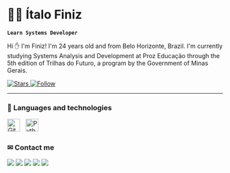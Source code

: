 # 👨‍💻 Ítalo Finiz
**`Learn Systems Developer`**

Hi ✋ I'm Finiz! I'm 24 years old and from Belo Horizonte, Brazil. I'm currently studying Systems Analysis and Development at Proz Educação through the 5th edition of Trilhas do Futuro, a program by the Government of Minas Gerais.

<p align="left">
    <a href="https://github.com/BhzItalo?tab=repositories&sort=stargazers">
        <img 
            alt="Stars" 
            title="Stars" 
            src="https://custom-icon-badges.demolab.com/github/stars/BhzItalo?color=55960c&style=for-the-badge&labelColor=488207&logo=star&label=Stars"
        />
    </a>
    <a href="https://github.com/BhzItalo?tab=followers">
        <img 
            alt="Follow" 
            title="Followers in GitHub" 
            src="https://custom-icon-badges.demolab.com/github/followers/BhzItalo?color=236ad3&labelColor=1155ba&style=for-the-badge&logo=github&label=Flollowers&logoColor=white"
        />
    </a>
</p>

---

### 🤖 Languages and technologies
<img 
    align="left" 
    alt="Git" 
    title="Git"
    width="30px" 
    style="padding-right: 10px;" 
    src="https://cdn.jsdelivr.net/gh/devicons/devicon@latest/icons/git/git-original.svg" 
/><img 
    align="left" 
    alt="Python" 
    title="Python"
    width="30px" 
    style="padding-right: 10px;" 
    src="https://cdn.jsdelivr.net/gh/devicons/devicon@latest/icons/python/python-original.svg" 
/>
<br>
<br>
###  ✉ Contact me
<div> 
    <a href = "mailto:bhz.italo@gmail.com"><img src="https://img.shields.io/badge/-Gmail-%23333?style=for-the-badge&logo=gmail&logoColor=white" target="_blank"></a>
    <a href="https://discord.gg/FcfPRACQ" target="_blank"><img src="https://img.shields.io/badge/Discord-7289DA?style=for-the-badge&logo=discord&logoColor=white" target="_blank"></a> 
    <a href="https://www.youtube.com/@Finizmd?sub_confirmation=1" target="_blank"><img src="https://img.shields.io/badge/Youtube-FF0000?style=for-the-badge&logo=youtube&logoColor=white" target="_blank"></a>
    <a href="https://instagram.com/bhz.italo" target="_blank"><img src="https://img.shields.io/badge/-Instagram-%23E4405F?style=for-the-badge&logo=instagram&logoColor=white" target="_blank"></a>
    <a href="https://www.linkedin.com/in/FinizMD" target="_blank"><img src="https://img.shields.io/badge/-LinkedIn-%230077B5?style=for-the-badge&logo=linkedin&logoColor=white" target="_blank"></a> 
</div>
